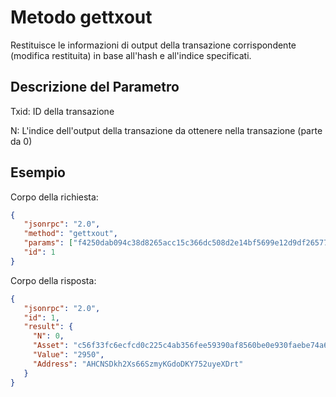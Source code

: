 # Metodo gettxout 

Restituisce le informazioni di output della transazione corrispondente (modifica restituita) in base all'hash e all'indice specificati.

## Descrizione del Parametro

Txid: ID della transazione

N: L'indice dell'output della transazione da ottenere nella transazione (parte da 0)

## Esempio

Corpo della richiesta:

```json
{
   "jsonrpc": "2.0",
   "method": "gettxout",
   "params": ["f4250dab094c38d8265acc15c366dc508d2e14bf5699e12d9df26577ed74d657", 0],
   "id": 1
}
```

Corpo della risposta:

```json
{
   "jsonrpc": "2.0",
   "id": 1,
   "result": {
     "N": 0,
     "Asset": "c56f33fc6ecfcd0c225c4ab356fee59390af8560be0e930faebe74a6daff7c9b",
     "Value": "2950",
     "Address": "AHCNSDkh2Xs66SzmyKGdoDKY752uyeXDrt"
   }
}
```

